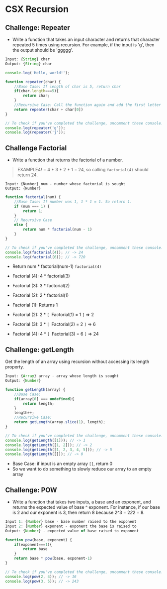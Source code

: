 # CSX Recursion 

## Challenge: Repeater 
- Write a function that takes an input character and returns that character repeated 5 times using recursion. For example, if the input is 'g', then the output should be 'ggggg'.
```javascript
Input: {String} char
Output: {String} char
```
```javascript
console.log('Hello, world!');

function repeater(char) {
    //Base Case: If length of char is 5, return char
    if(char.length===5){
        return char;
    }
    //Recursive Case: Call the function again and add the first letter until the whole string reaches 5 charactes 
    return repeater(char + char[0])
}

// To check if you've completed the challenge, uncomment these console.logs!
console.log(repeater('g'));
console.log(repeater('j'));
```
## Challenge Factorial 
- Write a function that returns the factorial of a number.

> EXAMPLE4! = 4 * 3 * 2 * 1 = 24, so calling `factorial(4)` should return 24.
```javasript
Input: {Number} num - number whose factorial is sought
Output: {Number}
```
```javascript
function factorial(num) {
    //Base Case: If number was 1, 1 * 1 = 1. So return 1. 
    if (num === 1) {
        return 1;
    }
    // Recursive Case 
    else {
        return num * factorial(num - 1)
    }
}

// To check if you've completed the challenge, uncomment these console.logs!
console.log(factorial(4)); // -> 24
console.log(factorial(6)); // -> 720
```
- Return num * factorial(num-1)
`factorial(4)`

- Factorial (4): 4 * factorial(3)
- Factorial (3): 3 * factorial(2)
- Factorial (2): 2 * factorial(1)
- Factorial (1): Returns 1 

- Factorial (2): 2 * `[ `Factorial(1) = 1 `]` => 2
- Factorial (3): 3 * `[ `Factorial(2) = 2 `]` => 6
- Factorial (4): 4 * `[ `Factorial(3) = 6 `]` => 24

## Challenge: getLength
Get the length of an array using recursion without accessing its length property.
```javascript
Input: {Array} array - array whose length is sought
Output: {Number}
```

```javascript
function getLength(array) {
    //Base Case:
    if(array[0] === undefined){
        return length;
    }
    length++;
    //Recursive Case:
    return getLength(array.slice(1), length);
}

// To check if you've completed the challenge, uncomment these console.logs!
console.log(getLength([1])); // -> 1
console.log(getLength([1, 2])); // -> 2
console.log(getLength([1, 2, 3, 4, 5])); // -> 5
console.log(getLength([])); // -> 0
```
- Base Case: if input is an empty array `[]`, return 0 
- So we want to do something to slowly reduce our array to an empty array

## Challenge: POW
- Write a function that takes two inputs, a base and an exponent, and returns the expected value of base ^ exponent. For instance, if our base is 2 and our exponent is 3, then return 8 because 2^3 = 2*2*2 = 8.
```javascript
Input 1: {Number} base - base number raised to the exponent
Input 2: {Number} exponent - exponent the base is raised to
Output: {Number} - expected value of base raised to exponent
```
```javascript
function pow(base, exponent) {
    if(exponent===1){
        return base
    }
    return base * pow(base, exponent-1)
}

// To check if you've completed the challenge, uncomment these console.logs!
console.log(pow(2, 4)); // -> 16
console.log(pow(3, 5)); // -> 243
```